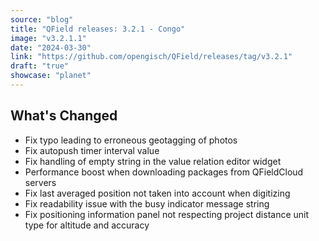 ```yaml
---
source: "blog"
title: "QField releases: 3.2.1 - Congo"
image: "v3.2.1.1"
date: "2024-03-30"
link: "https://github.com/opengisch/QField/releases/tag/v3.2.1"
draft: "true"
showcase: "planet"
---
```


<h2>What's Changed</h2>
<ul>
<li>Fix typo leading to erroneous geotagging of photos</li>
<li>Fix autopush timer interval value</li>
<li>Fix handling of empty string in the value relation editor widget</li>
<li>Performance boost when downloading packages from QFieldCloud servers</li>
<li>Fix last averaged position not taken into account when digitizing</li>
<li>Fix readability issue with the busy indicator message string</li>
<li>Fix positioning information panel not respecting project distance unit type for altitude and accuracy</li>
</ul>

